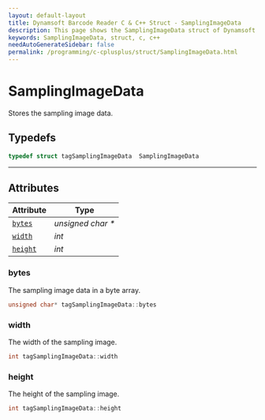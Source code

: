 ```yaml
---
layout: default-layout
title: Dynamsoft Barcode Reader C & C++ Struct - SamplingImageData
description: This page shows the SamplingImageData struct of Dynamsoft Barcode Reader for C & C++ Language.
keywords: SamplingImageData, struct, c, c++
needAutoGenerateSidebar: false
permalink: /programming/c-cplusplus/struct/SamplingImageData.html
---
```



# SamplingImageData
Stores the sampling image data.

## Typedefs

```cpp
typedef struct tagSamplingImageData  SamplingImageData
```  
  
---
  

## Attributes
  
| Attribute | Type |
|---------- | ---- |
| [`bytes`](#bytes) | *unsigned char \** |
| [`width`](#width) | *int* |
| [`height`](#height) | *int* |


### bytes
The sampling image data in a byte array.
```cpp
unsigned char* tagSamplingImageData::bytes
```

### width
The width of the sampling image.
```cpp
int tagSamplingImageData::width
```

### height
The height of the sampling image.
```cpp
int tagSamplingImageData::height
```
